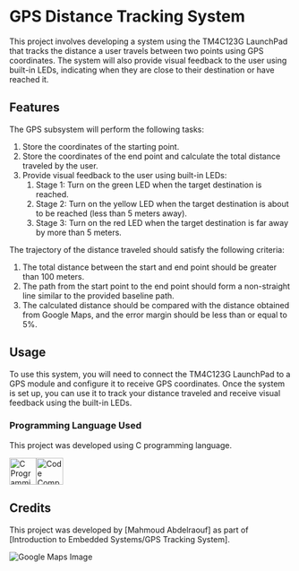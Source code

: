 <h1>GPS Distance Tracking System</h1>

<p>This project involves developing a system using the TM4C123G LaunchPad that tracks the distance a user travels between two points using GPS coordinates. The system will also provide visual feedback to the user using built-in LEDs, indicating when they are close to their destination or have reached it.</p>

<h2>Features</h2>

<p>The GPS subsystem will perform the following tasks:</p>

<ol>
  <li>Store the coordinates of the starting point.</li>
  <li>Store the coordinates of the end point and calculate the total distance traveled by the user.</li>
  <li>Provide visual feedback to the user using built-in LEDs:
    <ol>
      <li>Stage 1: Turn on the green LED when the target destination is reached.</li>
      <li>Stage 2: Turn on the yellow LED when the target destination is about to be reached (less than 5 meters away).</li>
      <li>Stage 3: Turn on the red LED when the target destination is far away by more than 5 meters.</li>
    </ol>
  </li>
</ol>

<p>The trajectory of the distance traveled should satisfy the following criteria:</p>

<ol>
  <li>The total distance between the start and end point should be greater than 100 meters.</li>
  <li>The path from the start point to the end point should form a non-straight line similar to the provided baseline path.</li>
  <li>The calculated distance should be compared with the distance obtained from Google Maps, and the error margin should be less than or equal to 5%.</li>
</ol>

<h2>Usage</h2>

<p>To use this system, you will need to connect the TM4C123G LaunchPad to a GPS module and configure it to receive GPS coordinates. Once the system is set up, you can use it to track your distance traveled and receive visual feedback using the built-in LEDs.</p>

<h3>Programming Language Used</h3>

<p>This project was developed using C programming language.</p>

<div style="display: flex;">
  <img src="https://img.icons8.com/color/48/000000/c-programming.png" alt="C Programming Language Icon" width="48" height="48">
  <img src="https://www.ti.com/diagrams/ccstudio_ccs_256.jpg" alt="Code Composer Studio Icon" width="48" height="48">
</div>

<h2>Credits</h2>

<p>This project was developed by [Mahmoud Abdelraouf] as part of [Introduction to Embedded
Systems/GPS Tracking System].</p>

<img src="https://developers.google.com/static/maps/images/docs-landing-get-started-hero.png" alt="Google Maps Image">
